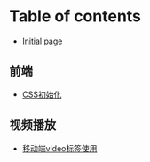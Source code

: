 # Table of contents

* [Initial page](README.md)

## 前端

* [CSS初始化](qian-duan/css-chu-shi-hua.md)

## 视频播放

* [移动端video标签使用](shi-pin-bo-fang/yi-dong-duan-video-biao-qian-shi-yong.md)

